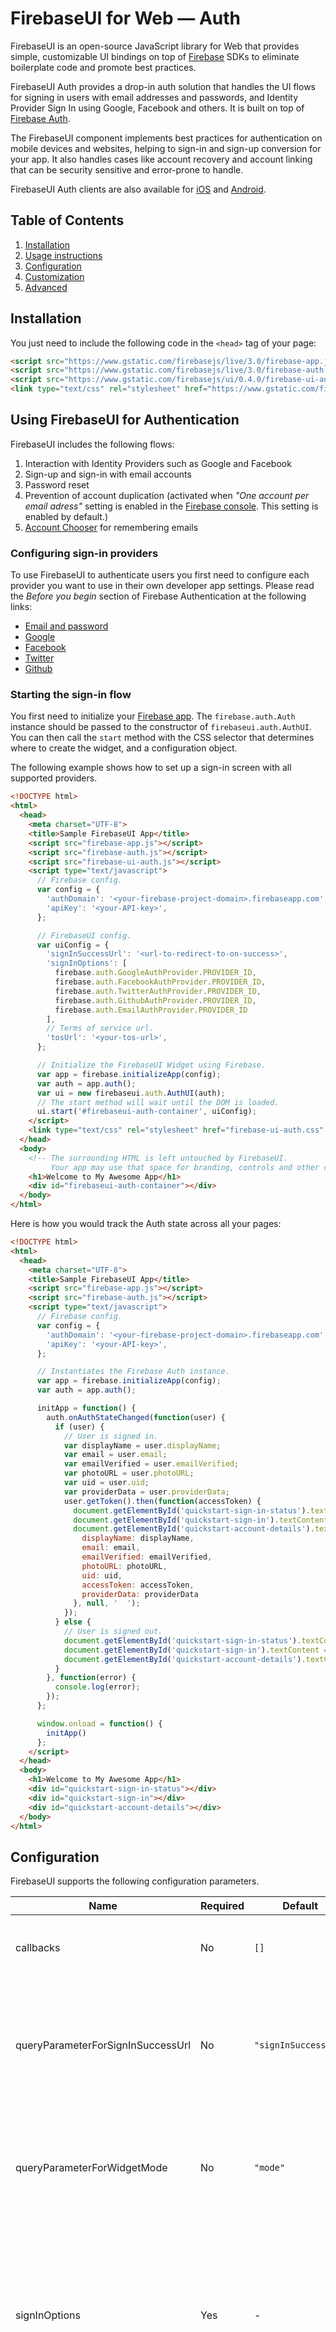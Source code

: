 # FirebaseUI for Web — Auth

FirebaseUI is an open-source JavaScript library for Web that provides simple, customizable UI
bindings on top of [Firebase](https://firebase.google.com) SDKs to eliminate boilerplate code and
promote best practices.

FirebaseUI Auth provides a drop-in auth solution that handles the UI flows for signing in users with
email addresses and passwords, and Identity Provider Sign In using Google, Facebook and others.
It is built on top of [Firebase Auth](https://firebase.google.com/docs/auth).

The FirebaseUI component implements best practices for authentication on mobile devices and
websites, helping to sign-in and sign-up conversion for your app. It also handles cases like account
recovery and account linking that can be security sensitive and error-prone to handle.

FirebaseUI Auth clients are also available for [iOS](https://github.com/firebase/firebaseui-ios) and
[Android](https://github.com/firebase/firebaseui-android).

## Table of Contents

1. [Installation](#installation)
2. [Usage instructions](#using-firebaseui-for-authentication)
3. [Configuration](#configuration)
4. [Customization](#customizing-firebaseui-for-authentication)
5. [Advanced](#advanced)

## Installation

You just need to include the following code in the `<head>` tag of your page:

```html
<script src="https://www.gstatic.com/firebasejs/live/3.0/firebase-app.js"></script>
<script src="https://www.gstatic.com/firebasejs/live/3.0/firebase-auth.js"></script>
<script src="https://www.gstatic.com/firebasejs/ui/0.4.0/firebase-ui-auth.js"></script>
<link type="text/css" rel="stylesheet" href="https://www.gstatic.com/firebasejs/ui/0.4.0/firebase-ui-auth.css" />
```

## Using FirebaseUI for Authentication

FirebaseUI includes the following flows:

1. Interaction with Identity Providers such as Google and Facebook
2. Sign-up and sign-in with email accounts
3. Password reset
4. Prevention of account duplication (activated when *"One account per email adress"* setting is
enabled in the [Firebase console](https://console.firebase.google.com). This setting is enabled by
default.)
5. [Account Chooser](https://www.accountchooser.com/learnmore.html?lang=en) for remembering emails

### Configuring sign-in providers

To use FirebaseUI to authenticate users you first need to configure each provider you want to use in
their own developer app settings. Please read the *Before you begin* section of Firebase
Authentication at the following links:

- [Email and password](https://firebase.google.com/docs/auth/web/password-auth#before_you_begin)
- [Google](https://firebase.google.com/docs/auth/web/google-signin#before_you_begin)
- [Facebook](https://firebase.google.com/docs/auth/web/facebook-login#before_you_begin)
- [Twitter](https://firebase.google.com/docs/auth/web/twitter-login#before_you_begin)
- [Github](https://firebase.google.com/docs/auth/web/github-auth#before_you_begin)

### Starting the sign-in flow

You first need to initialize your
[Firebase app](https://firebase.google.com/docs/web/setup#prerequisites). The `firebase.auth.Auth`
instance should be passed to the constructor of `firebaseui.auth.AuthUI`. You can then call the
`start` method with the CSS selector that determines where to create the widget, and a configuration
object.

The following example shows how to set up a sign-in screen with all supported providers.

```html
<!DOCTYPE html>
<html>
  <head>
    <meta charset="UTF-8">
    <title>Sample FirebaseUI App</title>
    <script src="firebase-app.js"></script>
    <script src="firebase-auth.js"></script>
    <script src="firebase-ui-auth.js"></script>
    <script type="text/javascript">
      // Firebase config.
      var config = {
        'authDomain': '<your-firebase-project-domain>.firebaseapp.com',
        'apiKey': '<your-API-key>',
      };

      // FirebaseUI config.
      var uiConfig = {
        'signInSuccessUrl': '<url-to-redirect-to-on-success>',
        'signInOptions': [
          firebase.auth.GoogleAuthProvider.PROVIDER_ID,
          firebase.auth.FacebookAuthProvider.PROVIDER_ID,
          firebase.auth.TwitterAuthProvider.PROVIDER_ID,
          firebase.auth.GithubAuthProvider.PROVIDER_ID,
          firebase.auth.EmailAuthProvider.PROVIDER_ID
        ],
        // Terms of service url.
        'tosUrl': '<your-tos-url>',
      };

      // Initialize the FirebaseUI Widget using Firebase.
      var app = firebase.initializeApp(config);
      var auth = app.auth();
      var ui = new firebaseui.auth.AuthUI(auth);
      // The start method will wait until the DOM is loaded.
      ui.start('#firebaseui-auth-container', uiConfig);
    </script>
    <link type="text/css" rel="stylesheet" href="firebase-ui-auth.css" />
  </head>
  <body>
    <!-- The surrounding HTML is left untouched by FirebaseUI.
         Your app may use that space for branding, controls and other customizations.-->
    <h1>Welcome to My Awesome App</h1>
    <div id="firebaseui-auth-container"></div>
  </body>
</html>
```

Here is how you would track the Auth state across all your pages:

```html
<!DOCTYPE html>
<html>
  <head>
    <meta charset="UTF-8">
    <title>Sample FirebaseUI App</title>
    <script src="firebase-app.js"></script>
    <script src="firebase-auth.js"></script>
    <script type="text/javascript">
      // Firebase config.
      var config = {
        'authDomain': '<your-firebase-project-domain>.firebaseapp.com',
        'apiKey': '<your-API-key>',
      };

      // Instantiates the Firebase Auth instance.
      var app = firebase.initializeApp(config);
      var auth = app.auth();

      initApp = function() {
        auth.onAuthStateChanged(function(user) {
          if (user) {
            // User is signed in.
            var displayName = user.displayName;
            var email = user.email;
            var emailVerified = user.emailVerified;
            var photoURL = user.photoURL;
            var uid = user.uid;
            var providerData = user.providerData;
            user.getToken().then(function(accessToken) {
              document.getElementById('quickstart-sign-in-status').textContent = 'Signed in';
              document.getElementById('quickstart-sign-in').textContent = 'Sign out';
              document.getElementById('quickstart-account-details').textContent = JSON.stringify({
                displayName: displayName,
                email: email,
                emailVerified: emailVerified,
                photoURL: photoURL,
                uid: uid,
                accessToken: accessToken,
                providerData: providerData
              }, null, '  ');
            });
          } else {
            // User is signed out.
            document.getElementById('quickstart-sign-in-status').textContent = 'Signed out';
            document.getElementById('quickstart-sign-in').textContent = 'Sign in';
            document.getElementById('quickstart-account-details').textContent = 'null';
          }
        }, function(error) {
          console.log(error);
        });
      };

      window.onload = function() {
        initApp()
      };
    </script>
  </head>
  <body>
    <h1>Welcome to My Awesome App</h1>
    <div id="quickstart-sign-in-status"></div>
    <div id="quickstart-sign-in"></div>
    <div id="quickstart-account-details"></div>
  </body>
</html>

```

## Configuration

FirebaseUI supports the following configuration parameters.

|Name                             |Required|Default             |Description                                                                                                                                                                               |
|---------------------------------|--------|--------------------|------------------------------------------------------------------------------------------------------------------------------------------------------------------------------------------|
|callbacks                        |No      |`[]`                |A list of developers [callbacks](#available-callbacks) after specific events.                                                                                                             |
|queryParameterForSignInSuccessUrl|No      |`"signInSuccessUrl"`|The redirect URL parameter name for the sign-in success URL. See [Overwriting the sign-in success URL](#overwriting-the-sign-in-success-url).                                             |
|queryParameterForWidgetMode      |No      |`"mode"`            |The redirect URL parameter name for the “mode” of the Widget. See [FirebaseUI widget modes](#firebaseui-widget-modes).                                                                    |
|signInOptions                    |Yes     |-                   |The list of [providers](#available-providers) enabled for signing into your app. The order you specify them will be the order they are displayed on the sign-in provider selection screen.|
|signInSuccessUrl                 |No      |-                   |The URL where to redirect the user after a successful sign-in. **Required** when the `signInSuccess` callback is not used or when it returns `true`.                                      |
|tosUrl                           |Yes     |-                   |The URL of the Terms of Service page.                                                                                                                                                     |

### Available providers

|Provider          |Value                                           |
|------------------|------------------------------------------------|
|Google            |`firebase.auth.GoogleAuthProvider.PROVIDER_ID`  |
|Facebook          |`firebase.auth.FacebookAuthProvider.PROVIDER_ID`|
|Twitter           |`firebase.auth.TwitterAuthProvider.PROVIDER_ID` |
|Github            |`firebase.auth.GithubAuthProvider.PROVIDER_ID`  |
|Email and password|`firebase.auth.EmailAuthProvider.PROVIDER_ID`   |

### Available callbacks

Currently only one callback is supported. Some will be added soon to monitor UI changes.

`signInSuccess(currentUser, credential, redirectUrl)`

**Parameters:**

|Name         |Type                          | Optional|Description                                                                                                                                                              |
|-------------|------------------------------|---------|-------------------------------------------------------------------------------------------------------------------------------------------------------------------------|
|`currentUser`|`firebase.User`               |No       |The logged in user.                                                                                                                                                      |
|`credential` |`firebase.auth.AuthCredential`|Yes      |The credential used to sign in the user.                                                                                                                                  |
|`redirectUrl`|`string`                      |Yes      |The URL where the user is redirected after the callback finishes. It will only be given if you [overwrite the sign-in success URL](#overwriting-the-sign-in-success-url).|

**Should return: `boolean`**

If the callback returns `true`, then the page is automatically redirected depending on the case:

- If no `signInSuccessUrl` parameter was given in the URL (See:
[Overwriting the sign-in success URL](#overwriting-the-sign-in-success-url)) then the default
`signInSuccessUrl` in config is used.
- If the value is provided in the URL, that value will be used instead of the static
`signInSuccessUrl` in config.

If the callback returns `false` or nothing, the page is not automatically redirected.


### Example with all parameters used

```html
<!DOCTYPE html>
<html>
  <head>
    <meta charset="UTF-8">
    <title>Sample FirebaseUI App</title>
    <script src="firebase-app.js"></script>
    <script src="firebase-auth.js"></script>
    <script src="firebase-ui-auth.js"></script>
    <script type="text/javascript">
      // Firebase config.
      var config = {
        'authDomain': '<your-firebase-project-domain>.firebaseapp.com',
        'apiKey': '<your-API-key>',
      };

      // FirebaseUI config.
      var uiConfig = {
        // Query parameter name for mode.
        'queryParameterForWidgetMode': 'mode',
        // Query parameter name for sign in success url.
        'queryParameterForSignInSuccessUrl': 'signInSuccessUrl',
        'signInSuccessUrl': '<url-to-redirect-to-on-success>',
        'signInOptions': [
          firebase.auth.GoogleAuthProvider.PROVIDER_ID,
          firebase.auth.FacebookAuthProvider.PROVIDER_ID,
          firebase.auth.TwitterAuthProvider.PROVIDER_ID,
          firebase.auth.EmailAuthProvider.PROVIDER_ID
        ],
        // Terms of service url.
        'tosUrl': '<your-tos-url>',
        'callbacks': {
          'signInSuccess': function(currentUser, credential, redirectUrl) {
            // Do something.
            // Return type determines whether we continue the redirect automatically
            // or whether we leave that to developer to handle.
            return true;
          }
        }
      };

      // Initialize the FirebaseUI Widget using Firebase.
      var app = firebase.initializeApp(config);
      var auth = app.auth();
      var ui = new firebaseui.auth.AuthUI(auth);
      // The start method will wait until the DOM is loaded.
      ui.start('#firebaseui-auth-container', uiConfig);
    </script>
    <link type="text/css" rel="stylesheet" href="firebase-ui-auth.css" />
  </head>
  <body>
    <!-- The surrounding HTML is left untouched by FirebaseUI.
         Your app may use that space for branding, controls and other customizations.-->
    <h1>Welcome to My Awesome App</h1>
    <div id="firebaseui-auth-container"></div>
  </body>
</html>
```

## Customizing FirebaseUI for authentication

Currently, FirebaseUI does not offer customization out of the box. However, the HTML around the
widget is not affected by it so you can display everything you want around the widget container.

## Advanced

### FirebaseUI widget modes

Upon initilization, FirebaseUI will look for the `mode` parameter in the URL. Depending on the value
of this parameter, it will trigger a specific mode. When no `mode` parameter is found, it will
default to the sign-in mode.

You can change the name of this parameter with the `queryParameterForWidgetMode` configuration
parameter.

|Query parameter value|Description |
|---------------------|------------|
|`?mode=select`       |Sign-in mode|

**Example:**

    https://<url-of-the-widget>?mode=select

### Overwriting the sign-in success URL

You can pass a query parameter to the widget's URL that will overwrite the URL the user is
redirected to after a successful sign-in. If you do so, you must set the configuration
`signInSuccessUrl` value (even if it will be overwritten). When passing the redirect URL this way,
the `signInSuccess` callback will receive the value as the `redirectUrl` argument.

You **must include the mode explicitly** in the URL when using the `signInSuccessUrl` parameter,
otherwise FirebaseUI will directly redirect to the URL specified.

You can change the name of this parameter with the `queryParameterForSignInSuccessUrl` configuration
parameter.

**Example:**

`https://<url-of-the-widget>?mode=select&signInSuccessUrl=signedIn.html` will redirect the user to
`https://<url-of-the-widget>/signedIn.html` after a successful sign-in flow.
